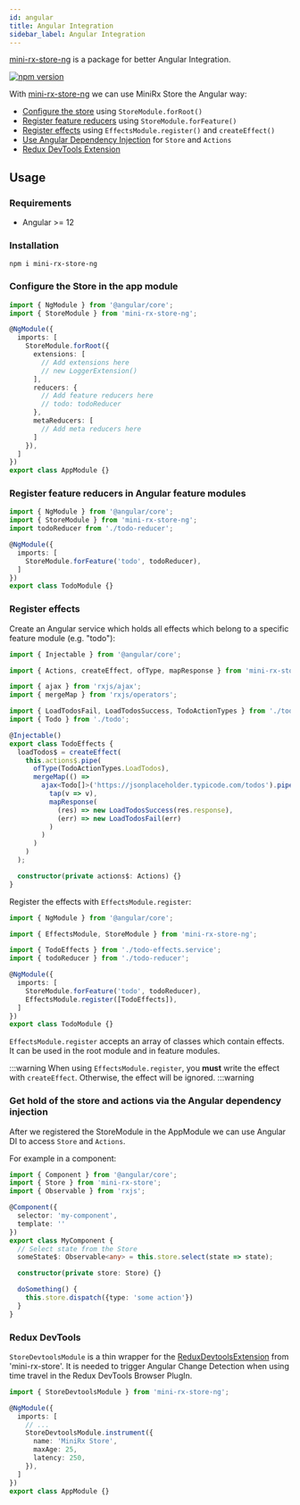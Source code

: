 ```yaml
---
id: angular
title: Angular Integration
sidebar_label: Angular Integration
---
```

[mini-rx-store-ng](https://www.npmjs.com/package/mini-rx-store-ng) is a package for better Angular Integration.

[![npm version](https://badge.fury.io/js/mini-rx-store-ng.svg)](https://www.npmjs.com/package/mini-rx-store-ng)

With [mini-rx-store-ng](https://www.npmjs.com/package/mini-rx-store-ng) we can use MiniRx Store the Angular way:

- [Configure the store](#configure-the-store-in-the-app-module) using `StoreModule.forRoot()`
- [Register feature reducers](#register-feature-reducers-in-angular-feature-modules) using `StoreModule.forFeature()`
- [Register effects](#register-effects) using `EffectsModule.register()` and `createEffect()`
- [Use Angular Dependency Injection](#get-hold-of-the-store-and-actions-via-the-angular-dependency-injection) for `Store` and `Actions`
- [Redux DevTools Extension](#redux-devtools)

## Usage

### Requirements
- Angular >= 12 

### Installation

`npm i mini-rx-store-ng`

### Configure the Store in the app module
```ts title="app.module.ts"
import { NgModule } from '@angular/core';
import { StoreModule } from 'mini-rx-store-ng';

@NgModule({
  imports: [
    StoreModule.forRoot({
      extensions: [
        // Add extensions here
        // new LoggerExtension()
      ],
      reducers: {
        // Add feature reducers here
        // todo: todoReducer
      },
      metaReducers: [
        // Add meta reducers here
      ]
    }),
  ]
})
export class AppModule {}
```

### Register feature reducers in Angular feature modules

```ts title="todo.module.ts"
import { NgModule } from '@angular/core';
import { StoreModule } from 'mini-rx-store-ng';
import todoReducer from './todo-reducer';

@NgModule({
  imports: [
    StoreModule.forFeature('todo', todoReducer),
  ]
})
export class TodoModule {}
```

### Register effects
Create an Angular service which holds all effects which belong to a specific feature module (e.g. "todo"):

```ts title="todo-effects.service.ts"
import { Injectable } from '@angular/core';

import { Actions, createEffect, ofType, mapResponse } from 'mini-rx-store';

import { ajax } from 'rxjs/ajax';
import { mergeMap } from 'rxjs/operators';

import { LoadTodosFail, LoadTodosSuccess, TodoActionTypes } from './todo-actions';
import { Todo } from './todo';

@Injectable()
export class TodoEffects {
  loadTodos$ = createEffect(
    this.actions$.pipe(
      ofType(TodoActionTypes.LoadTodos),
      mergeMap(() =>
        ajax<Todo[]>('https://jsonplaceholder.typicode.com/todos').pipe(
          tap(v => v),
          mapResponse(
            (res) => new LoadTodosSuccess(res.response),
            (err) => new LoadTodosFail(err)
          )
        )
      )
    )
  );

  constructor(private actions$: Actions) {}
}
```

Register the effects with `EffectsModule.register`:
```ts title="todo.module.ts"
import { NgModule } from '@angular/core';

import { EffectsModule, StoreModule } from 'mini-rx-store-ng';

import { TodoEffects } from './todo-effects.service';
import { todoReducer } from './todo-reducer';

@NgModule({
  imports: [
    StoreModule.forFeature('todo', todoReducer),
    EffectsModule.register([TodoEffects]),
  ]
})
export class TodoModule {}
```
`EffectsModule.register` accepts an array of classes which contain effects.
It can be used in the root module and in feature modules.

:::warning
When using `EffectsModule.register`, you **must** write the effect with `createEffect`. Otherwise, the effect will be ignored.
:::warning

### Get hold of the store and actions via the Angular dependency injection
After we registered the StoreModule in the AppModule we can use Angular DI to access `Store` and `Actions`.

For example in a component:

```ts
import { Component } from '@angular/core';
import { Store } from 'mini-rx-store';
import { Observable } from 'rxjs';

@Component({
  selector: 'my-component',
  template: ''
})
export class MyComponent {
  // Select state from the Store
  someState$: Observable<any> = this.store.select(state => state);

  constructor(private store: Store) {}

  doSomething() {
    this.store.dispatch({type: 'some action'})
  }
}
```
### Redux DevTools
`StoreDevtoolsModule` is a thin wrapper for the [ReduxDevtoolsExtension](ext-redux-devtools.md) from 'mini-rx-store'.
It is needed to trigger Angular Change Detection when using time travel in the Redux DevTools Browser PlugIn.

```ts
import { StoreDevtoolsModule } from 'mini-rx-store-ng';

@NgModule({
  imports: [
    // ...
    StoreDevtoolsModule.instrument({
      name: 'MiniRx Store',
      maxAge: 25,
      latency: 250,
    }),
  ]
})
export class AppModule {} 
```
